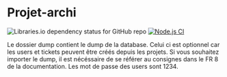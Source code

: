 # Projet-archi

![Libraries.io dependency status for GitHub repo](https://img.shields.io/librariesio/github/raphagoo/Projet-archi) [![Node.js CI](https://github.com/raphagoo/projet-test-unit/actions/workflows/node.js.yml/badge.svg)](https://github.com/raphagoo/projet-test-unit/actions/workflows/node.js.yml)


Le dossier dump contient le dump de la database. Celui ci est optionnel car les users et tickets peuvent être créés depuis les projets.
Si vous souhaitez importer le dump, il est nécéssaire de se référer au consignes dans le FR 8 de la documentation. Les mot de passe des users sont 1234.
